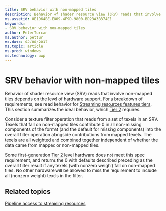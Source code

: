 ---title: SRV behavior with non-mapped tilesdescription: Behavior of shader resource view (SRV) reads that involve non-mapped tiles depends on the level of hardware support.ms.assetid: 0E1D64BE-EB09-4F9D-9800-BD23A3B374EEkeywords:- SRV behavior with non-mapped tilesauthor: PeterTurcanms.author: petturms.date: 02/08/2017ms.topic: articlems.prod: windowsms.technology: uwp---# <span id="direct3dconcepts.srv_behavior_with_non-mapped_tiles"></span>SRV behavior with non-mapped tilesBehavior of shader resource view (SRV) reads that involve non-mapped tiles depends on the level of hardware support. For a breakdown of requirements, see read behavior for [Streaming resources features tiers](streaming-resources-features-tiers.md). This section summarizes the ideal behavior, which [Tier 2](tier-2.md) requires.Consider a texture filter operation that reads from a set of texels in an SRV. Texels that fall on non-mapped tiles contribute 0 in all non-missing components of the format (and the default for missing components) into the overall filter operation alongside contributions from mapped texels. The texels are all weighted and combined together independent of whether the data came from mapped or non-mapped tiles.Some first-generation [Tier 2](tier-2.md) level hardware does not meet this spec requirement, and returns the 0 with defaults described preceding as the overall filter result if any texels (with nonzero weight) fall on non-mapped tiles. No other hardware will be allowed to miss the requirement to include all (nonzero weight) texels in the filter.## <span id="related-topics"></span>Related topics[Pipeline access to streaming resources](pipeline-access-to-streaming-resources.md)  